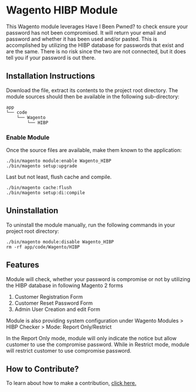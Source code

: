 Wagento HIBP Module
======================
This Wagento module leverages Have I Been Pwned? to check ensure your password has not been compromised. It will return your email and password and whether it has been used and/or pasted. This is accomplished by utilizing the HIBP database for passwords that exist and are the same. There is no risk since the two are not connected, but it does tell you if your password is out there.

Installation Instructions
-------------------------
Download the file, extract
its contents to the project root directory. The module sources should then be
available in the following sub-directory:

    app
    └── code
        └── Wagento
            └── HIBP
### Enable Module ###
Once the source files are available, make them known to the application:

    ./bin/magento module:enable Wagento_HIBP
    ./bin/magento setup:upgrade

Last but not least, flush cache and compile.

    ./bin/magento cache:flush
    ./bin/magento setup:di:compile

Uninstallation
--------------
To uninstall the module manually, run the following commands in your project
root directory:

    ./bin/magento module:disable Wagento_HIBP
    rm -rf app/code/Wagento/HIBP

Features
--------------
 Module will check, whether your password is compromise or not by utilizing the HIBP database in following Magento 2 forms
 1. Customer Registration Form
 2. Customer Reset Password Form
 3. Admin User Creation and edit Form
 
 Module is also providing system configuration under Wagento Modules > HIBP Checker > Mode: Report Only/Restrict
 
 In the Report Only mode, module will only indicate the notice but allow customer to use the compromise password. While in Restrict mode, module will restrict customer to use compromise password.
 
 How to Contribute?
 --------------
 To learn about how to make a contribution, <a href="module-hibp/CONTRIBUTING.md">click here.</a>
    
 
 
